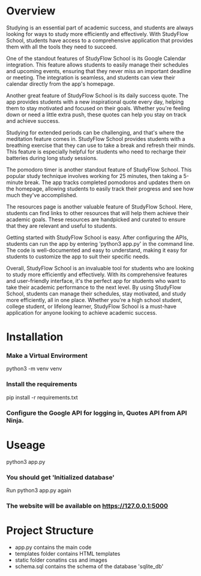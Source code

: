 # Overview

Studying is an essential part of academic success, and students are always looking for ways to study more efficiently and effectively. With StudyFlow School, students have access to a comprehensive application that provides them with all the tools they need to succeed.

One of the standout features of StudyFlow School is its Google Calendar integration. This feature allows students to easily manage their schedules and upcoming events, ensuring that they never miss an important deadline or meeting. The integration is seamless, and students can view their calendar directly from the app's homepage.

Another great feature of StudyFlow School is its daily success quote. The app provides students with a new inspirational quote every day, helping them to stay motivated and focused on their goals. Whether you're feeling down or need a little extra push, these quotes can help you stay on track and achieve success.

Studying for extended periods can be challenging, and that's where the meditation feature comes in. StudyFlow School provides students with a breathing exercise that they can use to take a break and refresh their minds. This feature is especially helpful for students who need to recharge their batteries during long study sessions.

The pomodoro timer is another standout feature of StudyFlow School. This popular study technique involves working for 25 minutes, then taking a 5-minute break. The app tracks completed pomodoros and updates them on the homepage, allowing students to easily track their progress and see how much they've accomplished.

The resources page is another valuable feature of StudyFlow School. Here, students can find links to other resources that will help them achieve their academic goals. These resources are handpicked and curated to ensure that they are relevant and useful to students.

Getting started with StudyFlow School is easy. After configuring the APIs, students can run the app by entering 'python3 app.py' in the command line. The code is well-documented and easy to understand, making it easy for students to customize the app to suit their specific needs.

Overall, StudyFlow School is an invaluable tool for students who are looking to study more efficiently and effectively. With its comprehensive features and user-friendly interface, it's the perfect app for students who want to take their academic performance to the next level. By using StudyFlow School, students can manage their schedules, stay motivated, and study more efficiently, all in one place. Whether you're a high school student, college student, or lifelong learner, StudyFlow School is a must-have application for anyone looking to achieve academic success.

# Installation
### Make a Virtual Envirorment
python3 -m venv venv
### Install the requirements
pip install -r requirements.txt
### Configure the Google API for logging in, Quotes API from API Ninja.

# Useage
python3 app.py
### You should get 'Initialized database'
Run python3 app.py again
### The website will be available on https://127.0.0.1:5000

# Project Structure
- app.py contains the main code
- templates folder contains HTML templates
- static folder conatins css and images
- schema.sql contains the schema of the database 'sqlite_db'
